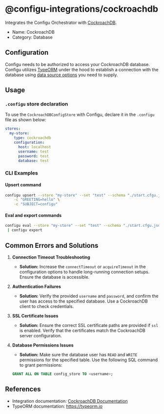 # @configu-integrations/cockroachdb

Integrates the Configu Orchestrator with [CockroachDB](https://www.cockroachlabs.com/).

- Name: CockroachDB
- Category: Database

## Configuration

Configu needs to be authorized to access your CockroachDB database. Configu utilizes [TypeORM](https://typeorm.io) under the hood to establish a connection with the database using [data source options](https://typeorm.io/data-source-options#postgres--cockroachdb-data-source-options) you need to supply.

## Usage

### `.configu` store declaration

To use the `CockroachDBConfigStore` with Configu, declare it in the `.configu` file as shown below:

```yaml
stores:
  my-store:
    type: cockroachdb
    configuration:
      host: localhost
      username: test
      password: test
      database: test
```

### CLI Examples

#### Upsert command

```bash
configu upsert --store "my-store" --set "test" --schema "./start.cfgu.json" \
    -c "GREETING=hello" \
    -c "SUBJECT=configu"
```

#### Eval and export commands

```bash
configu eval --store "my-store" --set "test" --schema "./start.cfgu.json" \
 | configu export
```

## Common Errors and Solutions

1. **Connection Timeout Troubleshooting**
   - **Solution:** Increase the `connectTimeout` or `acquireTimeout` in the configuration options to handle long-running connection setups. Ensure the database is accessible.

2. **Authentication Failures**
   - **Solution:** Verify the provided `username` and `password`, and confirm the user has access to the specified database. Use a CockroachDB client to check credentials.

3. **SSL Certificate Issues**
   - **Solution:** Ensure the correct SSL certificate paths are provided if `ssl` is enabled. Verify that the certificates match the CockroachDB server configuration.

4. **Database Permissions Issues**
   - **Solution:** Make sure the database user has `READ` and `WRITE` permissions for the specified table. Use the following SQL command to grant permissions:
   ```sql
   GRANT ALL ON TABLE config_store TO <username>;
   ```

## References
- Integration documentation: [CockroachDB Documentation](https://www.cockroachlabs.com/docs/)
- TypeORM documentation: https://typeorm.io
